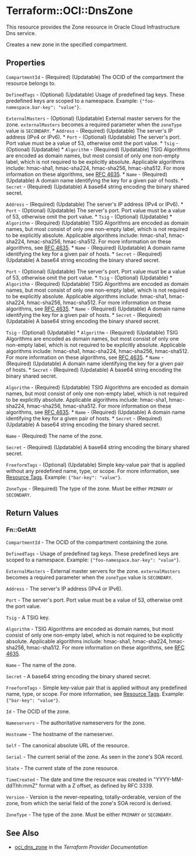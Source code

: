 # Terraform::OCI::DnsZone

This resource provides the Zone resource in Oracle Cloud Infrastructure Dns service.

Creates a new zone in the specified compartment.

## Properties

`CompartmentId` - (Required) (Updatable) The OCID of the compartment the resource belongs to.

`DefinedTags` - (Optional) (Updatable) Usage of predefined tag keys. These predefined keys are scoped to a namespace. Example: `{"foo-namespace.bar-key": "value"}`.

`ExternalMasters` - (Optional) (Updatable) External master servers for the zone. `externalMasters` becomes a required parameter when the `zoneType` value is `SECONDARY`. * `Address` - (Required) (Updatable) The server's IP address (IPv4 or IPv6). * `Port` - (Optional) (Updatable) The server's port. Port value must be a value of 53, otherwise omit the port value. * `Tsig` - (Optional) (Updatable) * `Algorithm` - (Required) (Updatable) TSIG Algorithms are encoded as domain names, but most consist of only one non-empty label, which is not required to be explicitly absolute. Applicable algorithms include: hmac-sha1, hmac-sha224, hmac-sha256, hmac-sha512. For more information on these algorithms, see [RFC 4635](https://tools.ietf.org/html/rfc4635#section-2). * `Name` - (Required) (Updatable) A domain name identifying the key for a given pair of hosts. * `Secret` - (Required) (Updatable) A base64 string encoding the binary shared secret.

`Address` - (Required) (Updatable) The server's IP address (IPv4 or IPv6). * `Port` - (Optional) (Updatable) The server's port. Port value must be a value of 53, otherwise omit the port value. * `Tsig` - (Optional) (Updatable) * `Algorithm` - (Required) (Updatable) TSIG Algorithms are encoded as domain names, but most consist of only one non-empty label, which is not required to be explicitly absolute. Applicable algorithms include: hmac-sha1, hmac-sha224, hmac-sha256, hmac-sha512. For more information on these algorithms, see [RFC 4635](https://tools.ietf.org/html/rfc4635#section-2). * `Name` - (Required) (Updatable) A domain name identifying the key for a given pair of hosts. * `Secret` - (Required) (Updatable) A base64 string encoding the binary shared secret.

`Port` - (Optional) (Updatable) The server's port. Port value must be a value of 53, otherwise omit the port value. * `Tsig` - (Optional) (Updatable) * `Algorithm` - (Required) (Updatable) TSIG Algorithms are encoded as domain names, but most consist of only one non-empty label, which is not required to be explicitly absolute. Applicable algorithms include: hmac-sha1, hmac-sha224, hmac-sha256, hmac-sha512. For more information on these algorithms, see [RFC 4635](https://tools.ietf.org/html/rfc4635#section-2). * `Name` - (Required) (Updatable) A domain name identifying the key for a given pair of hosts. * `Secret` - (Required) (Updatable) A base64 string encoding the binary shared secret.

`Tsig` - (Optional) (Updatable) * `Algorithm` - (Required) (Updatable) TSIG Algorithms are encoded as domain names, but most consist of only one non-empty label, which is not required to be explicitly absolute. Applicable algorithms include: hmac-sha1, hmac-sha224, hmac-sha256, hmac-sha512. For more information on these algorithms, see [RFC 4635](https://tools.ietf.org/html/rfc4635#section-2). * `Name` - (Required) (Updatable) A domain name identifying the key for a given pair of hosts. * `Secret` - (Required) (Updatable) A base64 string encoding the binary shared secret.

`Algorithm` - (Required) (Updatable) TSIG Algorithms are encoded as domain names, but most consist of only one non-empty label, which is not required to be explicitly absolute. Applicable algorithms include: hmac-sha1, hmac-sha224, hmac-sha256, hmac-sha512. For more information on these algorithms, see [RFC 4635](https://tools.ietf.org/html/rfc4635#section-2). * `Name` - (Required) (Updatable) A domain name identifying the key for a given pair of hosts. * `Secret` - (Required) (Updatable) A base64 string encoding the binary shared secret.

`Name` - (Required) The name of the zone.

`Secret` - (Required) (Updatable) A base64 string encoding the binary shared secret.

`FreeformTags` - (Optional) (Updatable) Simple key-value pair that is applied without any predefined name, type, or scope. For more information, see [Resource Tags](https://docs.cloud.oracle.com/iaas/Content/General/Concepts/resourcetags.htm). Example: `{"bar-key": "value"}`.

`ZoneType` - (Required) The type of the zone. Must be either `PRIMARY` or `SECONDARY`.


## Return Values

### Fn::GetAtt

`CompartmentId` - The OCID of the compartment containing the zone.

`DefinedTags` - Usage of predefined tag keys. These predefined keys are scoped to a namespace. Example: `{"foo-namespace.bar-key": "value"}`.

`ExternalMasters` - External master servers for the zone. `externalMasters` becomes a required parameter when the `zoneType` value is `SECONDARY`.

`Address` - The server's IP address (IPv4 or IPv6).

`Port` - The server's port. Port value must be a value of 53, otherwise omit the port value.

`Tsig` - A TSIG key.

`Algorithm` - TSIG Algorithms are encoded as domain names, but most consist of only one non-empty label, which is not required to be explicitly absolute. Applicable algorithms include: hmac-sha1, hmac-sha224, hmac-sha256, hmac-sha512. For more information on these algorithms, see [RFC 4635](https://tools.ietf.org/html/rfc4635#section-2).

`Name` - The name of the zone.

`Secret` - A base64 string encoding the binary shared secret.

`FreeformTags` - Simple key-value pair that is applied without any predefined name, type, or scope. For more information, see [Resource Tags](https://docs.cloud.oracle.com/iaas/Content/General/Concepts/resourcetags.htm). Example: `{"bar-key": "value"}`.

`Id` - The OCID of the zone.

`Nameservers` - The authoritative nameservers for the zone.

`Hostname` - The hostname of the nameserver.

`Self` - The canonical absolute URL of the resource.

`Serial` - The current serial of the zone. As seen in the zone's SOA record.

`State` - The current state of the zone resource.

`TimeCreated` - The date and time the resource was created in "YYYY-MM-ddThh:mmZ" format with a Z offset, as defined by RFC 3339.

`Version` - Version is the never-repeating, totally-orderable, version of the zone, from which the serial field of the zone's SOA record is derived.

`ZoneType` - The type of the zone. Must be either `PRIMARY` or `SECONDARY`.

## See Also

* [oci_dns_zone](https://www.terraform.io/docs/providers/oci/r/dns_zone.html) in the _Terraform Provider Documentation_